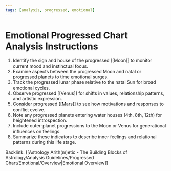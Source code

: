 ```yaml
---
tags: [analysis, progressed, emotional]
---
```

# Emotional Progressed Chart Analysis Instructions

1. Identify the sign and house of the progressed [[Moon]] to monitor current mood and instinctual focus.
2. Examine aspects between the progressed Moon and natal or progressed planets to time emotional surges.
3. Track the progressed lunar phase relative to the natal Sun for broad emotional cycles.
4. Observe progressed [[Venus]] for shifts in values, relationship patterns, and artistic expression.
5. Consider progressed [[Mars]] to see how motivations and responses to conflict evolve.
6. Note any progressed planets entering water houses (4th, 8th, 12th) for heightened introspection.
7. Include outer-planet progressions to the Moon or Venus for generational influences on feelings.
8. Summarize these indicators to describe inner feelings and relational patterns during this life stage.

Backlink: [[Astrology Arith(m)etic - The Building Blocks of Astrology/Analysis Guidelines/Progressed Chart/Emotional/Overview|Emotional Overview]]
